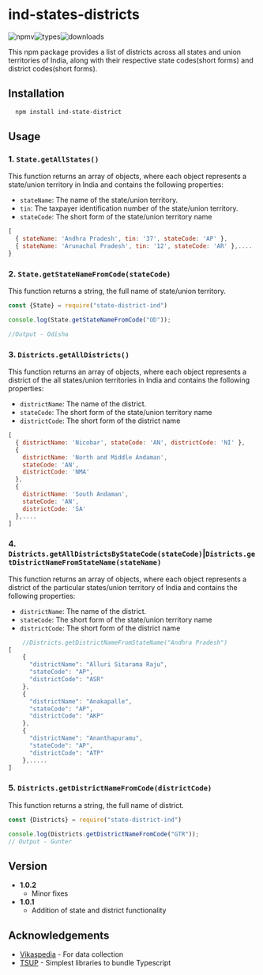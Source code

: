 
# ind-states-districts
![npmv](https://img.shields.io/npm/v/ind-state-district)![types](https://img.shields.io/npm/types/ind-state-district)![downloads](https://img.shields.io/npm/dt/ind-state-district
)

This npm package provides a list of districts across all states and union territories of India, along with their respective state codes(short forms) and district codes(short forms).


## Installation

```bash
  npm install ind-state-district
```
    
## Usage

### 1. `State.getAllStates()`

This function returns an array of objects, where each object represents a state/union territory in India and contains the following properties:
 - `stateName`: The name of the state/union territory.
 - `tin`: The taxpayer identification number of the state/union territory.
 - `stateCode`: The short form of the state/union territory name

```javascript
[
  { stateName: 'Andhra Pradesh', tin: '37', stateCode: 'AP' },
  { stateName: 'Arunachal Pradesh', tin: '12', stateCode: 'AR' },....
}
```
### 2. `State.getStateNameFromCode(stateCode)`

This function returns a string, the full name of state/union territory.

```javascript
const {State} = require("state-district-ind")

console.log(State.getStateNameFromCode("OD"));

//Output - Odisha
```
### 3. `Districts.getAllDistricts()`

This function returns an array of objects, where each object represents a district of the all states/union territories in India and contains the following properties:
 - `districtName`: The name of the district.
 - `stateCode`: The short form of the state/union territory name
 - `districtCode`: The short form of the district name

```javascript
[
  { districtName: 'Nicobar', stateCode: 'AN', districtCode: 'NI' },
  {
    districtName: 'North and Middle Andaman',
    stateCode: 'AN',
    districtCode: 'NMA'
  },
  {
    districtName: 'South Andaman',
    stateCode: 'AN',
    districtCode: 'SA'
  },....
]

```
### 4. `Districts.getAllDistrictsByStateCode(stateCode)`|`Districts.getDistrictNameFromStateName(stateName)`

This function returns an array of objects, where each object represents a district of the particular states/union territory of India and contains the following properties:
 - `districtName`: The name of the district.
 - `stateCode`: The short form of the state/union territory name
 - `districtCode`: The short form of the district name

```javascript
    //Districts.getDistrictNameFromStateName("Andhra Pradesh")
[
    {
      "districtName": "Alluri Sitarama Raju",
      "stateCode": "AP",
      "districtCode": "ASR"
    },
    {
      "districtName": "Anakapalle",
      "stateCode": "AP",
      "districtCode": "AKP"
    },
    {
      "districtName": "Ananthapuramu",
      "stateCode": "AP",
      "districtCode": "ATP"
    },.....
]
```
### 5. `Districts.getDistrictNameFromCode(districtCode)`

This function returns a string, the full name of district.

```javascript
const {Districts} = require("state-district-ind")

console.log(Districts.getDistrictNameFromCode("GTR"));
// Output - Gunter
```
## Version
- **1.0.2** 
  - Minor fixes
- **1.0.1**
  - Addition of state and district functionality

## Acknowledgements

 - [Vikaspedia](https://vikaspedia.in/education/current-affairs/states-and-districts-of-india) - For data collection
 - [TSUP](https://github.com/egoist/tsup) - Simplest libraries to bundle Typescript